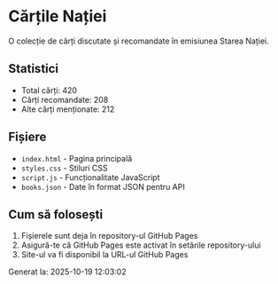 # Cărțile Nației

O colecție de cărți discutate și recomandate în emisiunea Starea Nației.

## Statistici
- Total cărți: 420
- Cărți recomandate: 208
- Alte cărți menționate: 212

## Fișiere
- `index.html` - Pagina principală
- `styles.css` - Stiluri CSS
- `script.js` - Funcționalitate JavaScript
- `books.json` - Date în format JSON pentru API

## Cum să folosești
1. Fișierele sunt deja în repository-ul GitHub Pages
2. Asigură-te că GitHub Pages este activat în setările repository-ului
3. Site-ul va fi disponibil la URL-ul GitHub Pages

Generat la: 2025-10-19 12:03:02
